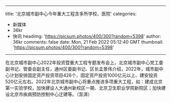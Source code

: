 
---
title: '北京城市副中心今年重大工程含多所学校、医院'
categories: 
 - 新媒体
 - 36kr
 - 快讯
headimg: 'https://picsum.photos/400/300?random=5398'
author: 36kr
comments: false
date: Mon, 21 Feb 2022 05:12:40 GMT
thumbnail: 'https://picsum.photos/400/300?random=5398'
---

<div>   
在北京城市副中心2022年投资暨重大工程专题发布会上，北京城市副中心党工委副书记、管委会副主任，通州区委副书记、区长孟景伟介绍，2022年，城市副中心计划安排固定资产投资项目426个，固定资产投资1000亿元以上、建安投资520亿元左右。2022年北京城市副中心将重点推进多项重大工程，如：建成北京第一实验学校，加快建设人大通州新校区一期、北京卫生职业学院新院区；加快建设北京市疾病预防控制中心迁建等。（澎湃）  
</div>
            